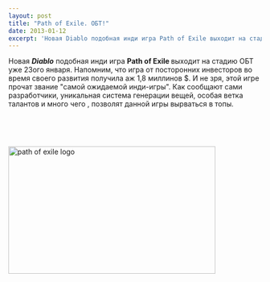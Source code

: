 ```yaml
---
layout: post
title: "Path of Exile. ОБТ!"
date: 2013-01-12
excerpt: 'Новая Diablo подобная инди игра Path of Exile выходит на стадию ОБТ уже 23ого января. Напомним, что игра от посторонних инвесторов во время своего развития получила аж 1,8 миллинов $. '
---
```


Новая <em><strong>Diablo</strong> </em>подобная инди игра <strong>Path of Exile </strong>выходит на стадию ОБТ уже 23ого января. Напомним, что игра от посторонних инвесторов во время своего развития получила аж 1,8 миллинов $. И не зря, этой игре прочат звание "самой ожидаемой инди-игры". Как сообщают сами разработчики, уникальная система генерации вещей, особая ветка талантов и много чего , позволят данной игры вырваться в топы.

&nbsp;

&nbsp;

<a href="http://gamersoul.ru/path-of-exile-%d0%be%d0%b1%d1%82/path-of-exile-logo/" rel="attachment wp-att-562"><img class="size-full wp-image-562 aligncenter" alt="path of exile logo" src="http://gamersoul.ru/wp-content/uploads/2013/01/path-of-exile-logo.jpg" width="412" height="253" /></a>
